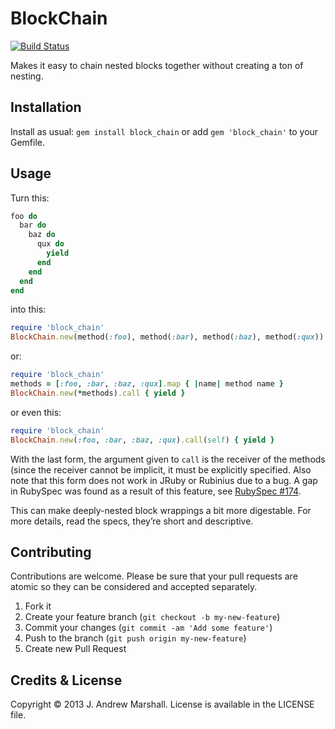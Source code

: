 # BlockChain

[![Build Status](https://secure.travis-ci.org/amarshall/block_chain.png?branch=master)](http://travis-ci.org/amarshall/block_chain)

Makes it easy to chain nested blocks together without creating a ton of nesting.

## Installation

Install as usual: `gem install block_chain` or add `gem 'block_chain'` to your Gemfile.

## Usage

Turn this:

```ruby
foo do
  bar do
    baz do
      qux do
        yield
      end
    end
  end
end
```

into this:

```ruby
require 'block_chain'
BlockChain.new(method(:foo), method(:bar), method(:baz), method(:qux)).call { yield }
```

or:

```ruby
require 'block_chain'
methods = [:foo, :bar, :baz, :qux].map { |name| method name }
BlockChain.new(*methods).call { yield }
```

or even this:

```ruby
require 'block_chain'
BlockChain.new(:foo, :bar, :baz, :qux).call(self) { yield }
```

With the last form, the argument given to `call` is the receiver of the methods (since the receiver cannot be implicit, it must be explicitly specified. Also note that this form does not work in JRuby or Rubinius due to a bug. A gap in RubySpec was found as a result of this feature, see [RubySpec #174](https://github.com/rubyspec/rubyspec/pull/174).

This can make deeply-nested block wrappings a bit more digestable. For more details, read the specs, they’re short and descriptive.

## Contributing

Contributions are welcome. Please be sure that your pull requests are atomic so they can be considered and accepted separately.

1. Fork it
2. Create your feature branch (`git checkout -b my-new-feature`)
3. Commit your changes (`git commit -am 'Add some feature'`)
4. Push to the branch (`git push origin my-new-feature`)
5. Create new Pull Request

## Credits & License

Copyright © 2013 J. Andrew Marshall. License is available in the LICENSE file.
